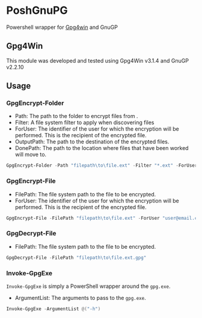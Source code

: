 # PoshGnuPG

Powershell wrapper for [Gpg4win](https://www.gpg4win.org/) and GnuGP

## Gpg4Win

This module was developed and tested using Gpg4Win v3.1.4 and GnuGP v2.2.10

## Usage

### GpgEncrypt-Folder

* Path: The path to the folder to encrypt files from .
* Filter: A file system filter to apply when discovering files
* ForUser: The identifier of the user for which the encryption will be performed. This is the recipient of the encrypted file.
* OutputPath: The path to the destination of the encrypted files.
* DonePath: The path to the location where files that have been worked will move to.

```powershell
GpgEncrypt-Folder -Path "filepath\to\file.ext" -Filter "*.ext" -ForUser "user@email.com" -OutputPath "filepath\to\encypted files" -DonePath "destination\of\worked\files"
```

### GpgEncrypt-File

* FilePath: The file system path to the file to be encrypted.
* ForUser: The identifier of the user for which the encryption will be performed. This is the recipient of the encrypted file.

```powershell
GpgEncrypt-File -FilePath "filepath\to\file.ext" -ForUser "user@email.com"
```

### GpgDecrypt-File

* FilePath: The file system path to the file to be encrypted.

```powershell
GpgDecrypt-File -FilePath "filepath\to\file.ext.gpg"
```

### Invoke-GpgExe

`Invoke-GpgExe` is simply a PowerShell wrapper around the `gpg.exe`.

* ArgumentList: The arguments to pass to the `gpg.exe`.

```powershell
Invoke-GpgExe -ArgumentList @("-h")
```

